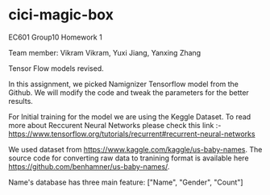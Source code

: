 # cici-magic-box
EC601 Group10 Homework 1

Team member: Vikram Vikram, Yuxi Jiang, Yanxing Zhang

Tensor Flow models revised.

In this assignment, we picked Namignizer Tensorflow model from the Github. We will modify the code and tweak the parameters for the better results. 

For Initial training for the model we are using the Keggle Dataset. 
To read more about Reccurent Neural Networks please check this link :- https://www.tensorflow.org/tutorials/recurrent#recurrent-neural-networks

We used dataset from https://www.kaggle.com/kaggle/us-baby-names. The source code for converting raw data to tranining format is available here https://github.com/benhamner/us-baby-names/.

Name's database has three main feature: ["Name", "Gender", "Count"]
